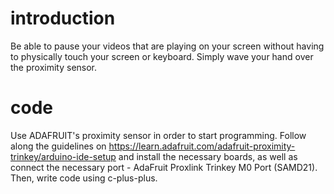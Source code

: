 # introduction
Be able to pause your videos that are playing on your screen without having to physically touch your screen or keyboard. Simply wave your hand over the proximity sensor. 

# code
Use ADAFRUIT's proximity sensor in order to start programming. Follow along the guidelines on https://learn.adafruit.com/adafruit-proximity-trinkey/arduino-ide-setup and install the necessary boards, as well as connect the necessary port - AdaFruit Proxlink Trinkey M0 Port (SAMD21). Then, write code using c-plus-plus. 
